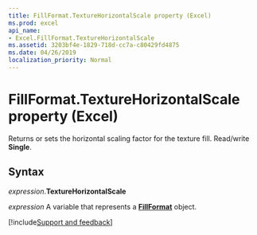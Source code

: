 ```yaml
---
title: FillFormat.TextureHorizontalScale property (Excel)
ms.prod: excel
api_name:
- Excel.FillFormat.TextureHorizontalScale
ms.assetid: 3203bf4e-1829-718d-cc7a-c80429fd4875
ms.date: 04/26/2019
localization_priority: Normal
---
```



# FillFormat.TextureHorizontalScale property (Excel)

Returns or sets the horizontal scaling factor for the texture fill. Read/write **Single**.

## Syntax

_expression_.**TextureHorizontalScale**

_expression_ A variable that represents a **[FillFormat](Excel.FillFormat.md)** object.




[!include[Support and feedback](~/includes/feedback-boilerplate.md)]